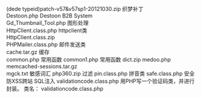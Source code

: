 (dede typeid)patch-v57&v57sp1-20121030.zip 织梦补丁<br>
Destoon.php	Destoon B2B System<br>
Gd_Thumbnail_Tool.php	图形处理<br>
HttpClient.class.php	httpclient类<br>
HttpClient.class.zip<br>
PHPMailer.class.php	邮件发送类<br>
cache.tar.gz 缓存<br>
common.php	常用函数
common1.php	常用函数
dict.zip
medoo.php	
memcached-sessions.tar.gz	
mgck.txt	敏感词汇 
php360.zip	过滤
pin.class.php	拼音类
safe.class.php	安全 防XSS跨站 SQL注入
validationcode.class.php 用PHP写一个验证码类，并进行封装。 类名： validationcode.class.php
